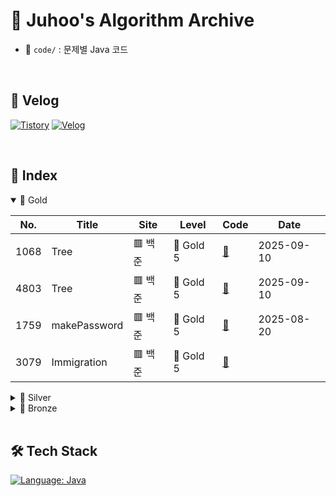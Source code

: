 # 🧠 Juhoo's Algorithm Archive

- 📂 `code/` : 문제별 Java 코드

</br>

## 📎 Velog
[![Tistory](https://img.shields.io/badge/Tistory-Bluemang0-FF5A4A?style=for-the-badge&logo=tistory&logoColor=white)](https://bluemang0.tistory.com/)
[![Velog](https://img.shields.io/badge/Velog-Bluewave-20c997?style=for-the-badge&logo=velog&logoColor=white)](https://velog.io/@bluemango0312/posts)

</br>

## 🧾 Index

<details open>
<summary>💛 Gold</summary>


| No. | Title | Site | Level | Code | Date |
|-----|-------|------|-------|------|------|
| 1068 | Tree | 🟥 백준 | 💛 Gold 5 | [📄](code/B_G5_1068_Tree.java) | 2025-09-10 |
| 4803 | Tree | 🟥 백준 | 💛 Gold 5 | [📄](code/B_G5_4803_Tree.java) | 2025-09-10 |
| 1759 | makePassword | 🟥 백준 | 💛 Gold 5 | [📄](code/B_G5_1759_makePassword.java) | 2025-08-20 |
| 3079 | Immigration | 🟥 백준 | 💛 Gold 5 | [📄](code/B_G5_3079_Immigration.java) |  |
</details>

<details>
<summary>🩶 Silver</summary>


| No. | Title | Site | Level | Code | Date |
|-----|-------|------|-------|------|------|
| 2805 | CuttingWood | 🟥 백준 | 🩶 Silver 2 | [📄](code/B_S2_2805_CuttingWood.java) | 2025-09-24 |
| 10816 | NumberCard2 | 🟥 백준 | 🩶 Silver 4 | [📄](code/B_S4_10816_NumberCard2.java) | 2025-09-23 |
| 1920 | FindNumber | 🟥 백준 | 🩶 Silver 4 | [📄](code/B_S4_1920_FindNumber.java) | 2025-09-23 |
| 17427 | SumOfDivisor | 🟥 백준 | 🩶 Silver 2 | [📄](code/B_S2_17427_SumOfDivisor.java) | 2025-09-22 |
| 11047 | Coin0 | 🟥 백준 | 🩶 Silver 4 | [📄](code/B_S4_11047_Coin0.java) | 2025-09-22 |
| 2004 | CombinationZeroCount | 🟥 백준 | 🩶 Silver 2 | [📄](code/B_S2_2004_CombinationZeroCount.java) | 2025-09-18 |
| 1676 | NumberZeroFactorial | 🟥 백준 | 🩶 Silver 5 | [📄](code/B_S5_1676_NumberZeroFactorial.java) | 2025-09-17 |
| 3085 | CandyGame | 🟥 백준 | 🩶 Silver 2 | [📄](code/B_S2_3085_CandyGame.java) | 2025-09-16 |
| 15904 | UCPC | 🟥 백준 | 🩶 Silver 5 | [📄](code/B_S5_15904_UCPC.java) | 2025-09-15 |
| 9342 | Chromosome | 🟥 백준 | 🩶 Silver 3 | [📄](code/B_S3_9342_Chromosome.java) | 2025-09-13 |
| 1316 | CheckerOfGroupWord | 🟥 백준 | 🩶 Silver 5 | [📄](code/B_S5_1316_CheckerOfGroupWord.java) | 2025-09-13 |
| 14405 | Pikachu | 🟥 백준 | 🩶 Silver 5 | [📄](code/B_S5_14405_Pikachu.java) | 2025-09-13 |
| 5525 | IOIOI | 🟥 백준 | 🩶 Silver 1 | [📄](code/B_S1_5525_IOIOI.java) | 2025-09-11 |
| 1436 | MovieDirectorShom | 🟥 백준 | 🩶 Silver 5 | [📄](code/B_S5_1436_MovieDirectorShom.java) | 2025-09-11 |
| 1543 | SearchDocuments | 🟥 백준 | 🩶 Silver 5 | [📄](code/B_S5_1543_SearchDocuments.java) | 2025-09-11 |
| 14244 | MakeTree | 🟥 백준 | 🩶 Silver 4 | [📄](code/B_S4_14244_MakeTree.java) | 2025-09-09 |
| 11725 | FindParentsOfTree | 🟥 백준 | 🩶 Silver 2 | [📄](code/B_S2_11725_FindParentsOfTree.java) | 2025-09-08 |
| 17204 | GameOfDeath | 🟥 백준 | 🩶 Silver 3 | [📄](code/B_S3_17204_GameOfDeath.java) | 2025-09-08 |
| 16173 | JumpKingJelly | 🟥 백준 | 🩶 Silver 4 | [📄](code/B_S4_16173_JumpKingJelly.java) | 2025-09-08 |
| 9372 | TravelOfSangeun | 🟥 백준 | 🩶 Silver 4 | [📄](code/B_S4_9372_TravelOfSangeun.java) | 2025-09-08 |
| 15903 | CoalescenceCardGame | 🟥 백준 | 🩶 Silver 1 | [📄](code/B_S1_15903_CoalescenceCardGame.java) | 2025-09-07 |
| 2178 | MazeNavigation | 🟥 백준 | 🩶 Silver 1 | [📄](code/B_S1_2178_MazeNavigation.java) | 2025-09-07 |
| 2559 | Sequence | 🟥 백준 | 🩶 Silver 3 | [📄](code/B_S3_2559_Sequence.java) | 2025-09-06 |
| 3273 | SumOfNumbers | 🟥 백준 | 🩶 Silver 3 | [📄](code/B_S3_3273_SumOfNumbers.java) | 2025-09-06 |
| 1021 | RotateQueue | 🟥 백준 | 🩶 Silver 3 | [📄](code/B_S3_1021_RotateQueue.java) | 2025-09-05 |
| 2346 | ExploreBalloon | 🟥 백준 | 🩶 Silver 3 | [📄](code/B_S3_2346_ExploreBalloon.java) | 2025-09-05 |
| 2003 | SumOfNumbers2 | 🟥 백준 | 🩶 Silver 4 | [📄](code/B_S4_2003_SumOfNumbers2.java) | 2025-09-05 |
| 1406 | Editor | 🟥 백준 | 🩶 Silver 2 | [📄](code/B_S2_1406_Editor.java) | 2025-09-02 |
| 10866 | Deque | 🟥 백준 | 🩶 Silver 4 | [📄](code/B_S4_10866_Deque.java) | 2025-09-02 |
| 20291 | OrganizeFiles | 🟥 백준 | 🩶 Silver 3 | [📄](code/B_S3_20291_OrganizeFiles.java) | 2025-08-31 |
| 3986 | GoodWord | 🟥 백준 | 🩶 Silver 4 | [📄](code/B_S4_3986_GoodWord.java) | 2025-08-31 |
| 10825 | KoreanEnglishMath | 🟥 백준 | 🩶 Silver 4 | [📄](code/B_S4_10825_KoreanEnglishMath.java) | 2025-08-30 |
| 1213 | MakePalindrome | 🟥 백준 | 🩶 Silver 3 | [📄](code/B_S3_1213_MakePalindrome.java) | 2025-08-29 |
| 1713 | cadidateRecommendation | 🟥 백준 | 🩶 Silver 1 | [📄](code/B_S1_1713_cadidateRecommendation.java) | 2025-08-28 |
| 5397 | KeyLogger | 🟥 백준 | 🩶 Silver 2 | [📄](code/B_S2_5397_KeyLogger.java) | 2025-08-26 |
| 2535 | AsiaInformationOlympiad | 🟥 백준 | 🩶 Silver 5 | [📄](code/B_S5_2535_AsiaInformationOlympiad.java) | 2025-08-26 |
| 13414 | CourseRegistration | 🟥 백준 | 🩶 Silver 3 | [📄](code/B_S3_13414_CourseRegistration.java) | 2025-08-25 |
| 20310 | Thanos | 🟥 백준 | 🩶 Silver 3 | [📄](code/B_S3_20310_Thanos.java) | 2025-08-25 |
| 2910 | FrequencySort | 🟥 백준 | 🩶 Silver 3 | [📄](code/B_S3_2910_FrequencySort.java) | 2025-08-23 |
| 16922 | makeRomeNumber | 🟥 백준 | 🩶 Silver 3 | [📄](code/B_S3_16922_makeRomeNumber.java) | 2025-08-22 |
| 10819 | maximumDifference | 🟥 백준 | 🩶 Silver 2 | [📄](code/B_S2_10819_maximumDifference.java) | 2025-08-21 |
| 10814 | sortingAge | 🟥 백준 | 🩶 Silver 5 | [📄](code/B_S5_10814_sortingAge.java) | 2025-08-21 |
| 11651 | sortingCoordinates2 | 🟥 백준 | 🩶 Silver 5 | [📄](code/B_S5_11651_sortingCoordinates2.java) | 2025-08-20 |
| 14225 | SubsequenceSum | 🟥 백준 | 🩶 Silver 1 | [📄](code/B_S1_14225_SubsequenceSum.java) | 2025-08-19 |
| 11650 | sortingCoordinate | 🟥 백준 | 🩶 Silver 5 | [📄](code/B_S5_11650_sortingCoordinate.java) | 2025-08-18 |
| 15656 | NandM7 | 🟥 백준 | 🩶 Silver 3 | [📄](code/B_S3_15656_NandM7.java) | 2025-08-17 |
| 2607 | SimilarWords | 🟥 백준 | 🩶 Silver 2 | [📄](code/B_S2_2607_SimilarWords.java) | 2025-08-15 |
| 10974 | AllPermutations | 🟥 백준 | 🩶 Silver 3 | [📄](code/B_S3_10974_AllPermutations.java) | 2025-08-15 |
| 15655 | NandM6 | 🟥 백준 | 🩶 Silver 3 | [📄](code/B_S3_15655_NandM6.java) | 2025-08-14 |
| 6603 | Lottery | 🟥 백준 | 🩶 Silver 2 | [📄](code/B_S2_6603_Lottery.java) | 2025-08-13 |
| 1182 | subSequenceSum | 🟥 백준 | 🩶 Silver 2 | [📄](code/B_S2_1182_subSequenceSum.java) | 2025-08-11 |
| 15651 | NandM3 | 🟥 백준 | 🩶 Silver 3 | [📄](code/B_S3_15651_NandM3.java) | 2025-08-11 |
| 15649 | NandM1 | 🟥 백준 | 🩶 Silver 3 | [📄](code/B_S3_15649_NandM1.java) | 2025-08-10 |
| 17484 | JinwooMoonTrip | 🟥 백준 | 🩶 Silver 3 | [📄](code/B_S3_17484_JinwooMoonTrip.java) | 2025-08-07 |
| 19941 | BurgerDistribution | 🟥 백준 | 🩶 Silver 3 | [📄](code/B_S3_19941_BurgerDistribution.java) | 2025-07-27 |
| 1515 | NumberChain | 🟥 백준 | 🩶 Silver 3 | [📄](code/B_S3_1515_NumberChain.java) | 2025-07-25 |
| 21921 | blog | 🟥 백준 | 🩶 Silver 3 | [📄](code/B_S3_21921_blog.java) | 2025-07-24 |
| 2512 | budget | 🟥 백준 | 🩶 Silver 2 | [📄](code/B_S2_2512_budget.java) | 2025-07-23 |
| 20920 | englishWordHard | 🟥 백준 | 🩶 Silver 3 | [📄](code/B_S3_20920_englishWordHard.java) | 2025-07-22 |
| 13305 | gasStation | 🟥 백준 | 🩶 Silver 3 | [📄](code/B_S3_13305_gasStation.java) | 2025-07-19 |
| 2164 | Card2 | 🟥 백준 | 🩶 Silver 4 | [📄](code/B_S4_2164_Card2.java) | 2025-07-18 |
| 9017 | CrossCountry | 🟥 백준 | 🩶 Silver 3 | [📄](code/B_S3_9017_CrossCountry.java) | 2025-07-17 |
| 17266 | DarkUnderpass | 🟥 백준 | 🩶 Silver 4 | [📄](code/B_S4_17266_DarkUnderpass.java) | 2025-07-17 |
| 1205 | RankCalculator | 🟥 백준 | 🩶 Silver 4 | [📄](code/B_S4_1205_RankCalculator.java) | 2025-07-15 |
| 1244 | SwitchOnOff | 🟥 백준 | 🩶 Silver 4 | [📄](code/B_S4_1244_SwitchOnOff.java) | 2025-07-15 |
| 25757 | minigame | 🟥 백준 | 🩶 Silver 5 | [📄](code/B_S5_25757_minigame.java) | 2025-07-11 |
| 4659 | Password | 🟥 백준 | 🩶 Silver 5 | [📄](code/B_S5_4659_Password.java) | 2025-07-10 |
| 7568 | big | 🟥 백준 | 🩶 Silver 5 | [📄](code/B_S5_7568_big.java) | 2025-07-09 |
| 8979 | Olympics | 🟥 백준 | 🩶 Silver 5 | [📄](code/B_S5_8979_Olympics.java) | 2025-07-02 |
| 10431 | lineUp | 🟥 백준 | 🩶 Silver 5 | [📄](code/B_S5_10431_lineUp.java) | 2025-06-18 |
| 9655 | StoneGame | 🟥 백준 | 🩶 Silver 5 | [📄](code/B_S5_9655_StoneGame.java) | 2025-06-16 |
| 11723 | setManager | 🟥 백준 | 🩶 Silver 5 | [📄](code/B_S5_11723_setManager.java) | 2025-06-13 |
| 1654 | CuttingLANCable | 🟥 백준 | 🩶 Silver 2 | [📄](code/B_S2_1654_CuttingLANCable.java) |  |
</details>

<details>
<summary>🤎 Bronze</summary>


| No. | Title | Site | Level | Code | Date |
|-----|-------|------|-------|------|------|
| 14215 | ThreeSticks | 🟥 백준 | 🤎 Bronze 3 | [📄](code/B_B3_14215_ThreeSticks.java) | 2025-09-22 |
| 3053 | TaxicabGeometry | 🟥 백준 | 🤎 Bronze 3 | [📄](code/B_B3_3053_TaxicabGeometry.java) | 2025-09-22 |
| 1085 | EscapeRectangle | 🟥 백준 | 🤎 Bronze 3 | [📄](code/B_B3_1085_EscapeRectangle.java) | 2025-09-21 |
| 3009 | ForthPoint | 🟥 백준 | 🤎 Bronze 3 | [📄](code/B_B3_3009_ForthPoint.java) | 2025-09-21 |
| 27323 | rectangle | 🟥 백준 | 🤎 Bronze 5 | [📄](code/B_B5_27323_rectangle.java) | 2025-09-21 |
| 1929 | FindPrimeNumber | 🟥 백준 | 🤎 Bronze 3 | [📄](code/B_B3_1929_FindPrimeNumber.java) | 2025-09-18 |
| 1037 | Divisor | 🟥 백준 | 🤎 Bronze 1 | [📄](code/B_B1_1037_Divisor.java) | 2025-09-17 |
| 1978 | FindDivisors | 🟥 백준 | 🤎 Bronze 2 | [📄](code/B_B2_1978_FindDivisors.java) | 2025-09-16 |
| 2581 | PromeNumber | 🟥 백준 | 🤎 Bronze 2 | [📄](code/B_B2_2581_PromeNumber.java) | 2025-09-16 |
| 5086 | MultipleAndDivisor | 🟥 백준 | 🤎 Bronze 3 | [📄](code/B_B3_5086_MultipleAndDivisor.java) | 2025-09-16 |
| 1032 | CmdPrompt | 🟥 백준 | 🤎 Bronze 1 | [📄](code/B_B1_1032_CmdPrompt.java) | 2025-09-15 |
| 16171 | IHaveFewFriends | 🟥 백준 | 🤎 Bronze 2 | [📄](code/B_B2_16171_IHaveFewFriends.java) | 2025-09-15 |
| 2231 | DecompositionSum | 🟥 백준 | 🤎 Bronze 2 | [📄](code/B_B2_2231_DecompositionSum.java) | 2025-09-15 |
| 2798 | Blackjack | 🟥 백준 | 🤎 Bronze 2 | [📄](code/B_B2_2798_Blackjack.java) | 2025-09-15 |
| 2501 | divisor | 🟥 백준 | 🤎 Bronze 3 | [📄](code/B_B3_2501_divisor.java) | 2025-09-15 |
| 11654 | ASCIIcode | 🟥 백준 | 🤎 Bronze 5 | [📄](code/B_B5_11654_ASCIIcode.java) | 2025-09-14 |
| 4153 | RightTriangle | 🟥 백준 | 🤎 Bronze 3 | [📄](code/B_B3_4153_RightTriangle.java) | 2025-09-10 |
| 2108 | statistics | 🟥 백준 | 🤎 Bronze 2 | [📄](code/B_B2_2108_statistics.java) | 2025-08-21 |
| 17362 | mathIsGym | 🟥 백준 | 🤎 Bronze 4 | [📄](code/B_B4_17362_mathIsGym.java) | 2025-08-21 |
| 10989 | sortingNum3 | 🟥 백준 | 🤎 Bronze 1 | [📄](code/B_B1_10989_sortingNum3.java) | 2025-08-18 |
| 2750 | sortingNumbers | 🟥 백준 | 🤎 Bronze 2 | [📄](code/B_B2_2750_sortingNumbers.java) | 2025-08-18 |
| 10872 | factorial | 🟥 백준 | 🤎 Bronze 3 | [📄](code/B_B3_10872_factorial.java) | 2025-08-08 |
| 20125 | cookie | 🟥 백준 | 🤎 Bronze 4 | [📄](code/B_B4_20125_cookie.java) | 2025-07-13 |
| 2816 | digital tv | 🟥 백준 | 🤎 Bronze 1 | [📄](code/B_B1_2816_digital_tv.java) | 2025-06-13 |
| 1157 | WordStudy | 🟥 백준 | 🤎 Bronze 1 | [📄](code/B_B1_1157_WordStudy.java) | 2025-06-11 |
| 2292 | Honeycomb | 🟥 백준 | 🤎 Bronze 2 | [📄](code/B_B2_2292_Honeycomb.java) | 2025-06-10 |
| 23971 | ZOAC | 🟥 백준 | 🤎 Bronze 3 | [📄](code/B_B3_23971_ZOAC.java) | 2025-06-10 |
| 5073 | trianglecheck | 🟥 백준 | 🤎 Bronze 3 | [📄](code/B_B3_5073_trianglecheck.java) | 2025-06-10 |
</details>


</br>

## 🛠 Tech Stack

[![Language: Java](https://img.shields.io/badge/Language-Java-007396?style=for-the-badge&logo=openjdk&logoColor=white)](https://www.java.com/)